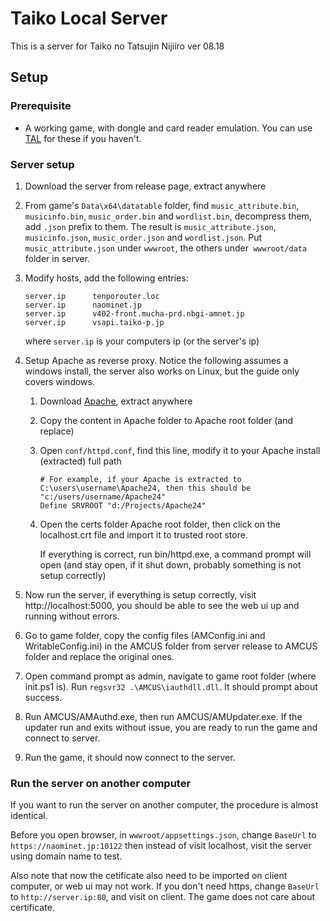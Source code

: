 # Taiko Local Server

This is a server for Taiko no Tatsujin Nijiiro ver 08.18

## Setup

### Prerequisite

- A working game, with dongle and card reader emulation. You can use [TAL](https://github.com/BroGamer4256/TaikoArcadeLoader) for these if you haven't.

### Server setup

1. Download the server from release page, extract anywhere

2. From game's `Data\x64\datatable` folder, find `music_attribute.bin`, `musicinfo.bin`, `music_order.bin` and `wordlist.bin`, decompress them, add `.json` prefix to them.
   The result is `music_attribute.json`, `musicinfo.json`, `music_order.json` and `wordlist.json`. Put `music_attribute.json` under `wwwroot`, the others under` wwwroot/data` folder in server.

3. Modify hosts, add the following entries:

   ```
   server.ip      tenporouter.loc
   server.ip      naominet.jp
   server.ip      v402-front.mucha-prd.nbgi-amnet.jp
   server.ip      vsapi.taiko-p.jp
   ```

   where `server.ip` is your computers ip (or the server's ip)

4. Setup Apache as reverse proxy. Notice the following assumes a windows install, the server also works on Linux, but the guide only covers windows. 

   1. Download [Apache](https://www.apachelounge.com/download/), extract anywhere

   2. Copy the content in Apache folder to Apache root folder (and replace)

   3. Open `conf/httpd.conf`, find this line, modify it to your Apache install (extracted) full path

      ```htaccess
      # For example, if your Apache is extracted to C:\users\username\Apache24, then this should be "c:/users/username/Apache24"
      Define SRVROOT "d:/Projects/Apache24"
      ```

      

   4. Open the certs folder Apache root folder, then click on the localhost.crt file and import it to trusted root store.

      If everything is correct, run bin/httpd.exe, a command prompt will open (and stay open, if it shut down, probably something is not setup correctly)

5. Now run the server, if everything is setup correctly, visit http://localhost:5000, you should be able to see the web ui up and running without errors.

6. Go to game folder, copy the config files (AMConfig.ini and WritableConfig.ini) in the AMCUS folder from server release to AMCUS folder and replace the original ones.

7. Open command prompt as admin, navigate to game root folder (where init.ps1 is). Run `regsvr32 .\AMCUS\iauthdll.dll`. It should prompt about success.

8. Run AMCUS/AMAuthd.exe, then run AMCUS/AMUpdater.exe. If the updater run and exits without issue, you are ready to run the game and connect to server.

9. Run the game, it should now connect to the server.

### Run the server on another computer

If you want to run the server on another computer, the procedure is almost identical. 

Before you open browser, in `wwwroot/appsettings.json`, change `BaseUrl` to `https://naominet.jp:10122` then instead of visit localhost, visit the server using domain name to test.

Also note that now the cetificate also need to be imported on client computer, or web ui may not work. If you don't need https, change `BaseUrl` to `http://server.ip:80`, and visit on client. The game does not care about certificate.

